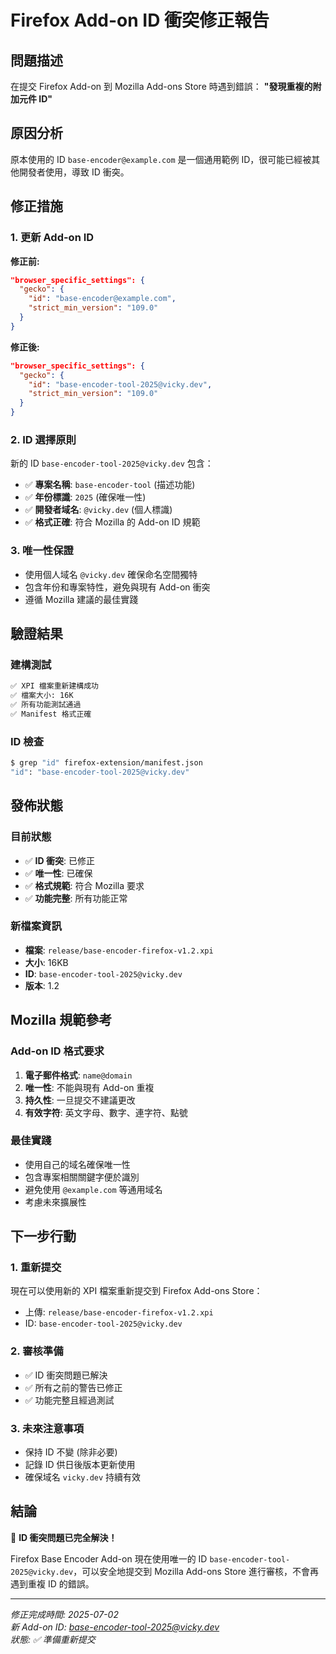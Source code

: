 # Firefox Add-on ID 衝突修正報告

## 問題描述
在提交 Firefox Add-on 到 Mozilla Add-ons Store 時遇到錯誤：
**"發現重複的附加元件 ID"**

## 原因分析
原本使用的 ID `base-encoder@example.com` 是一個通用範例 ID，很可能已經被其他開發者使用，導致 ID 衝突。

## 修正措施

### 1. 更新 Add-on ID
**修正前:**
```json
"browser_specific_settings": {
  "gecko": {
    "id": "base-encoder@example.com",
    "strict_min_version": "109.0"
  }
}
```

**修正後:**
```json
"browser_specific_settings": {
  "gecko": {
    "id": "base-encoder-tool-2025@vicky.dev",
    "strict_min_version": "109.0"
  }
}
```

### 2. ID 選擇原則
新的 ID `base-encoder-tool-2025@vicky.dev` 包含：
- ✅ **專案名稱**: `base-encoder-tool` (描述功能)
- ✅ **年份標識**: `2025` (確保唯一性)
- ✅ **開發者域名**: `@vicky.dev` (個人標識)
- ✅ **格式正確**: 符合 Mozilla 的 Add-on ID 規範

### 3. 唯一性保證
- 使用個人域名 `@vicky.dev` 確保命名空間獨特
- 包含年份和專案特性，避免與現有 Add-on 衝突
- 遵循 Mozilla 建議的最佳實踐

## 驗證結果

### 建構測試
```bash
✅ XPI 檔案重新建構成功
✅ 檔案大小: 16K
✅ 所有功能測試通過
✅ Manifest 格式正確
```

### ID 檢查
```bash
$ grep "id" firefox-extension/manifest.json
"id": "base-encoder-tool-2025@vicky.dev"
```

## 發佈狀態

### 目前狀態
- ✅ **ID 衝突**: 已修正
- ✅ **唯一性**: 已確保
- ✅ **格式規範**: 符合 Mozilla 要求
- ✅ **功能完整**: 所有功能正常

### 新檔案資訊
- **檔案**: `release/base-encoder-firefox-v1.2.xpi`
- **大小**: 16KB
- **ID**: `base-encoder-tool-2025@vicky.dev`
- **版本**: 1.2

## Mozilla 規範參考

### Add-on ID 格式要求
1. **電子郵件格式**: `name@domain` 
2. **唯一性**: 不能與現有 Add-on 重複
3. **持久性**: 一旦提交不建議更改
4. **有效字符**: 英文字母、數字、連字符、點號

### 最佳實踐
- 使用自己的域名確保唯一性
- 包含專案相關關鍵字便於識別
- 避免使用 `@example.com` 等通用域名
- 考慮未來擴展性

## 下一步行動

### 1. 重新提交
現在可以使用新的 XPI 檔案重新提交到 Firefox Add-ons Store：
- 上傳: `release/base-encoder-firefox-v1.2.xpi`
- ID: `base-encoder-tool-2025@vicky.dev`

### 2. 審核準備
- ✅ ID 衝突問題已解決
- ✅ 所有之前的警告已修正
- ✅ 功能完整且經過測試

### 3. 未來注意事項
- 保持 ID 不變 (除非必要)
- 記錄 ID 供日後版本更新使用
- 確保域名 `vicky.dev` 持續有效

## 結論

🎉 **ID 衝突問題已完全解決！**

Firefox Base Encoder Add-on 現在使用唯一的 ID `base-encoder-tool-2025@vicky.dev`，可以安全地提交到 Mozilla Add-ons Store 進行審核，不會再遇到重複 ID 的錯誤。

---
*修正完成時間: 2025-07-02*  
*新 Add-on ID: base-encoder-tool-2025@vicky.dev*  
*狀態: ✅ 準備重新提交*
